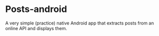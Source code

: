 # Posts-android
A very simple (practice) native Android app that extracts posts from an online API and displays them.
